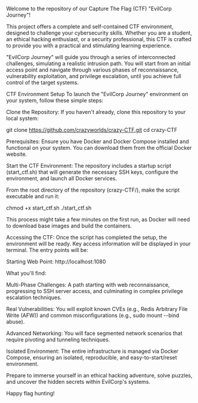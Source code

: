 Welcome to the repository of our Capture The Flag (CTF) "EvilCorp Journey"!

This project offers a complete and self-contained CTF environment, designed to challenge your cybersecurity skills. Whether you are a student, an ethical hacking enthusiast, or a security professional, this CTF is crafted to provide you with a practical and stimulating learning experience.

"EvilCorp Journey" will guide you through a series of interconnected challenges, simulating a realistic intrusion path. You will start from an initial access point and navigate through various phases of reconnaissance, vulnerability exploitation, and privilege escalation, until you achieve full control of the target systems.

CTF Environment Setup
To launch the "EvilCorp Journey" environment on your system, follow these simple steps:

Clone the Repository:
If you haven't already, clone this repository to your local system:

git clone https://github.com/crazyworlds/crazy-CTF.git
cd crazy-CTF

Prerequisites:
Ensure you have Docker and Docker Compose installed and functional on your system. You can download them from the official Docker website.

Start the CTF Environment:
The repository includes a startup script (start_ctf.sh) that will generate the necessary SSH keys, configure the environment, and launch all Docker services.

From the root directory of the repository (crazy-CTF/), make the script executable and run it:

chmod +x start_ctf.sh
./start_ctf.sh

This process might take a few minutes on the first run, as Docker will need to download base images and build the containers.

Accessing the CTF:
Once the script has completed the setup, the environment will be ready. Key access information will be displayed in your terminal. The entry points will be:

Starting Web Point: http://localhost:1080



What you'll find:

Multi-Phase Challenges: A path starting with web reconnaissance, progressing to SSH server access, and culminating in complex privilege escalation techniques.

Real Vulnerabilities: You will exploit known CVEs (e.g., Redis Arbitrary File Write (AFW)) and common misconfigurations (e.g., sudo mount --bind abuse).

Advanced Networking: You will face segmented network scenarios that require pivoting and tunneling techniques.

Isolated Environment: The entire infrastructure is managed via Docker Compose, ensuring an isolated, reproducible, and easy-to-start/reset environment.

Prepare to immerse yourself in an ethical hacking adventure, solve puzzles, and uncover the hidden secrets within EvilCorp's systems.

Happy flag hunting!